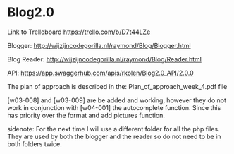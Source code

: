 # Blog2.0
Link to Trelloboard https://trello.com/b/D7t44LZe

Blogger: http://wijzijncodegorilla.nl/raymond/Blog/Blogger.html

Blog Reader: http://wijzijncodegorilla.nl/raymond/Blog/Reader.html

API: https://app.swaggerhub.com/apis/rkolen/Blog2.0_API/2.0.0

The plan of approach is described in the: Plan_of_approach_week_4.pdf file

[w03-008] and [w03-009] are be added and working, however they do not work 
in conjunction with [w04-001] the autocomplete function. Since this has priority over the format and add pictures function.

sidenote: For the next time I will use a different folder for all the php files. 
	  They are used by both the blogger and the reader so do not need to be in both folders twice.

